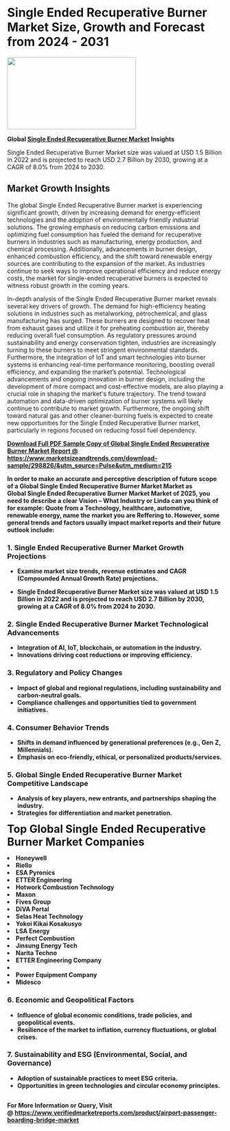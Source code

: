 <H1>Single Ended Recuperative Burner Market Size, Growth and Forecast from 2024 - 2031</H1><img class="aligncenter size-medium wp-image-584254" src="https://thirdeyenews.in/wp-content/uploads/2024/09/Global-Market-Research-300x168.jpeg" alt="" width="300" height="168" /><p><strong>Global&nbsp;<a href="https://www.marketsizeandtrends.com/download-sample/298826/&amp;utm_source=Pulse&amp;utm_medium=215">Single Ended Recuperative Burner Market</a> Insights</strong></p><p>Single Ended Recuperative Burner Market size was valued at USD 1.5 Billion in 2022 and is projected to reach USD 2.7 Billion by 2030, growing at a CAGR of 8.0% from 2024 to 2030.</p><p><h2>Market Growth Insights</h2> <p>The global Single Ended Recuperative Burner market is experiencing significant growth, driven by increasing demand for energy-efficient technologies and the adoption of environmentally friendly industrial solutions. The growing emphasis on reducing carbon emissions and optimizing fuel consumption has fueled the demand for recuperative burners in industries such as manufacturing, energy production, and chemical processing. Additionally, advancements in burner design, enhanced combustion efficiency, and the shift toward renewable energy sources are contributing to the expansion of the market. As industries continue to seek ways to improve operational efficiency and reduce energy costs, the market for single-ended recuperative burners is expected to witness robust growth in the coming years.</p> <p><strong><a href="#"></a></strong></p> <p>In-depth analysis of the Single Ended Recuperative Burner market reveals several key drivers of growth. The demand for high-efficiency heating solutions in industries such as metalworking, petrochemical, and glass manufacturing has surged. These burners are designed to recover heat from exhaust gases and utilize it for preheating combustion air, thereby reducing overall fuel consumption. As regulatory pressures around sustainability and energy conservation tighten, industries are increasingly turning to these burners to meet stringent environmental standards. Furthermore, the integration of IoT and smart technologies into burner systems is enhancing real-time performance monitoring, boosting overall efficiency, and expanding the market’s potential. Technological advancements and ongoing innovation in burner design, including the development of more compact and cost-effective models, are also playing a crucial role in shaping the market's future trajectory. The trend toward automation and data-driven optimization of burner systems will likely continue to contribute to market growth. Furthermore, the ongoing shift toward natural gas and other cleaner-burning fuels is expected to create new opportunities for the Single Ended Recuperative Burner market, particularly in regions focused on reducing fossil fuel dependency.</p> <p><strong><a href="#"></p><p><span class=""><strong>Download Full PDF Sample Copy of Global Single Ended Recuperative Burner Market Report</strong> @ <a href="https://www.marketsizeandtrends.com/download-sample/298826/&amp;utm_source=Pulse&amp;utm_medium=215" target="_blank">https://www.marketsizeandtrends.com/download-sample/298826/&amp;utm_source=Pulse&amp;utm_medium=215</a></span></p><p>In order to make an accurate and perceptive description of future scope of a Global&nbsp;Single Ended Recuperative Burner Market Market as Global&nbsp;Single Ended Recuperative Burner Market Market of 2025, you need to describe a clear Vision &ndash; What Industry or Linda can you think of for example: Quote from a Technology, healthcare, automotive, renewable energy, name the market you are Reffering to. However, some general trends and factors usually impact market reports and their future outlook include:</p><h3>1.&nbsp;<strong>Single Ended Recuperative Burner Market Growth Projections</strong></h3><ul><li>Examine market size trends, revenue estimates and CAGR (Compounded Annual Growth Rate) projections.</li><li><p>Single Ended Recuperative Burner Market size was valued at USD 1.5 Billion in 2022 and is projected to reach USD 2.7 Billion by 2030, growing at a CAGR of 8.0% from 2024 to 2030.</p></li></ul><h3>2.&nbsp;<strong>Single Ended Recuperative Burner Market Technological Advancements</strong></h3><ul><li>Integration of AI, IoT, blockchain, or automation in the industry.</li><li>Innovations driving cost reductions or improving efficiency.</li></ul><h3>3.&nbsp;<strong>Regulatory and Policy Changes</strong></h3><ul><li>Impact of global and regional regulations, including sustainability and carbon-neutral goals.</li><li>Compliance challenges and opportunities tied to government initiatives.</li></ul><h3>4.&nbsp;<strong>Consumer Behavior Trends</strong></h3><ul><li>Shifts in demand influenced by generational preferences (e.g., Gen Z, Millennials).</li><li>Emphasis on eco-friendly, ethical, or personalized products/services.</li></ul><h3>5.&nbsp;<strong>Global Single Ended Recuperative Burner Market Competitive Landscape</strong></h3><ul><li>Analysis of key players, new entrants, and partnerships shaping the industry.</li><li>Strategies for differentiation and market penetration.</li></ul><p data-pm-slice="1 1 []"><span style="color: inherit; font-family: inherit; font-size: 25px;">Top Global Single Ended Recuperative Burner Market Companies</span></p><div class="" data-test-id=""><p><li>Honeywell</li><li> Riello</li><li> ESA Pyronics</li><li> ETTER Engineering</li><li> Hotwork Combustion Technology</li><li> Maxon</li><li> Fives Group</li><li> DiVA Portal</li><li> Selas Heat Technology</li><li> Yokoi Kikai Kosakusyo</li><li> LSA Energy</li><li> Perfect Combustion</li><li> Jinsung Energy Tech</li><li> Narita Techno</li><li> ETTER Engineering Company</li><li></li><li> Power Equipment Company</li><li> Midesco</li></p></div><h3>6.&nbsp;<strong>Economic and Geopolitical Factors</strong></h3><ul><li>Influence of global economic conditions, trade policies, and geopolitical events.</li><li>Resilience of the market to inflation, currency fluctuations, or global crises.</li></ul><h3>7.&nbsp;<strong>Sustainability and ESG (Environmental, Social, and Governance)</strong></h3><ul><li>Adoption of sustainable practices to meet ESG criteria.</li><li>Opportunities in green technologies and circular economy principles.</li></ul><h2><strong style="font-size: 14px;">For More Information or Query, Visit @&nbsp;</strong><a style="background-color: #ffffff; font-size: 14px;" href="https://www.marketsizeandtrends.com/report/single-ended-recuperative-burner-market/" target="_blank">https://www.verifiedmarketreports.com/product/airport-passenger-boarding-bridge-market</a></h2>
